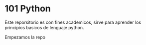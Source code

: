 # 101 Python

Este reporsitorio es con fines academicos, sirve para aprender los principios basicos de lenguaje python.

Empezamos la repo